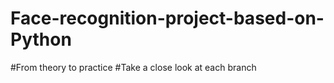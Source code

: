 # Face-recognition-project-based-on-Python
#From theory to practice
#Take a close look at each branch
